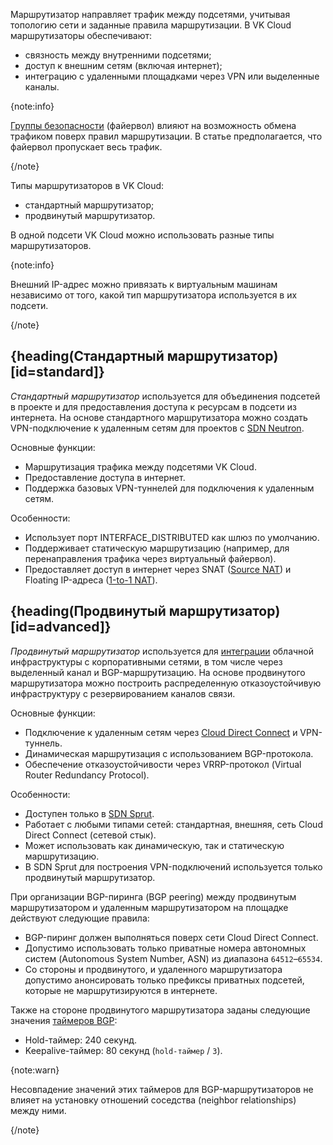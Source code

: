 Маршрутизатор направляет трафик между подсетями, учитывая топологию сети и заданные правила маршрутизации. В VK Cloud маршрутизаторы обеспечивают:

- связность между внутренними подсетями;
- доступ к внешним сетям (включая интернет);
- интеграцию с удаленными площадками через VPN или выделенные каналы.

{note:info}

[Группы безопасности](../traffic-limiting) (файервол) влияют на возможность обмена трафиком поверх правил маршрутизации. В статье предполагается, что файервол пропускает весь трафик.

{/note}

Типы маршрутизаторов в VK Cloud:

- стандартный маршрутизатор;
- продвинутый маршрутизатор.

В одной подсети VK Cloud можно использовать разные типы маршрутизаторов.

{note:info}

Внешний IP-адрес можно привязать к виртуальным машинам независимо от того, какой тип маршрутизатора используется в их подсети.

{/note}

## {heading(Стандартный маршрутизатор)[id=standard]}

*Стандартный маршрутизатор* используется для объединения подсетей в проекте и для предоставления доступа к ресурсам в подсети из интернета. На основе стандартного маршрутизатора можно создать VPN-подключение к удаленным сетям для проектов с [SDN Neutron](../../concepts/sdn#neutron).

Основные функции:

- Маршрутизация трафика между подсетями VK Cloud.
- Предоставление доступа в интернет.
- Поддержка базовых VPN-туннелей для подключения к удаленным сетям.

Особенности:

- Использует порт INTERFACE_DISTRIBUTED как шлюз по умолчанию.
- Поддерживает статическую маршрутизацию (например, для перенаправления трафика через виртуальный файервол).
- Предоставляет доступ в интернет через SNAT ([Source NAT](https://docs.openstack.org/neutron/2023.2/admin/intro-nat.html#snat)) и Floating IP-адреса ([1-to-1 NAT](https://docs.openstack.org/neutron/2023.2/admin/intro-nat.html#one-to-one-nat)).

## {heading(Продвинутый маршрутизатор)[id=advanced]}

*Продвинутый маршрутизатор* используется для [интеграции](../onpremise-connect) облачной инфраструктуры с корпоративными сетями, в том числе через выделенный канал и BGP-маршрутизацию. На основе продвинутого маршрутизатора можно построить распределенную отказоустойчивую инфраструктуру с резервированием каналов связи.

Основные функции:

- Подключение к удаленным сетям через [Cloud Direct Connect](../../../directconnect) и VPN-туннель.
- Динамическая маршрутизация с использованием BGP-протокола.
- Обеспечение отказоустойчивости через VRRP-протокол (Virtual Router Redundancy Protocol).

Особенности:

- Доступен только в [SDN Sprut](../../concepts/sdn#sprut).
- Работает с любыми типами сетей: стандартная, внешняя, сеть Cloud Direct Connect (сетевой стык).
- Может использовать как динамическую, так и статическую маршрутизацию.
- В SDN Sprut для построения VPN-подключений используется только продвинутый маршрутизатор.

При организации BGP-пиринга (BGP peering) между продвинутым маршрутизатором и удаленным маршрутизатором на площадке действуют следующие правила:

- BGP-пиринг должен выполняться поверх сети Cloud Direct Connect.
- Допустимо использовать только приватные номера автономных систем (Autonomous System Number, ASN) из диапазона `64512`–`65534`.
- Со стороны и продвинутого, и удаленного маршрутизатора допустимо анонсировать только префиксы приватных подсетей, которые не маршрутизируются в интернете.

Также на стороне продвинутого маршрутизатора заданы следующие значения [таймеров BGP](https://www.rfc-editor.org/rfc/rfc4271#page-90):

- Hold-таймер: 240 секунд.
- Keepalive-таймер: 80 секунд (`hold-таймер` / `3`).

{note:warn}

Несовпадение значений этих таймеров для BGP-маршрутизаторов не влияет на установку отношений соседства (neighbor relationships) между ними.

{/note}
